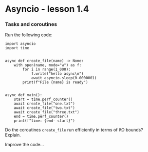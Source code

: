 # Asyncio - lesson 1.4

### Tasks and coroutines

Run the following code:

```
import asyncio
import time


async def create_file(name) -> None:
    with open(name, mode="w") as f:
        for i in range(1_000):
            f.write("hello async\n")
            await asyncio.sleep(0.0000001)
        print(f"File {name} is ready")


async def main():
    start = time.perf_counter()
    await create_file("one.txt")
    await create_file("two.txt")
    await create_file("three.txt")
    end = time.perf_counter()
    print(f"time: {end- start}")

```

Do the coroutines `create_file` run efficiently in terms of I\O bounds? Explain.

Improve the code...
